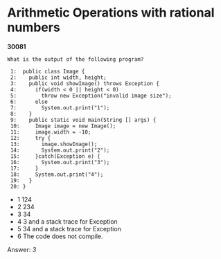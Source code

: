 Arithmetic Operations with rational numbers
===========================================
**30081**
```
What is the output of the following program? 
 
 1:  public class Image {  
 2:    public int width, height;  
 3:    public void showImage() throws Exception {  
 4:      if(width < 0 || height < 0)   
 5:        throw new Exception("invalid image size");  
 6:      else  
 7:        System.out.print("1");  
 8:    }  
 9:    public static void main(String [] args) {  
 10:     Image image = new Image();  
 11:     image.width = -10;  
 12:     try {  
 13:       image.showImage();  
 14:       System.out.print("2");  
 15:     }catch(Exception e) {  
 16:       System.out.print("3");  
 17:     }  
 18:     System.out.print("4");  
 19:   }  
 20: }
```


- 1 124
- 2 234
- 3 34
- 4 3 and a stack trace for Exception
- 5 34 and a stack trace for Exception
- 6 The code does not compile.

Answer: *3*

